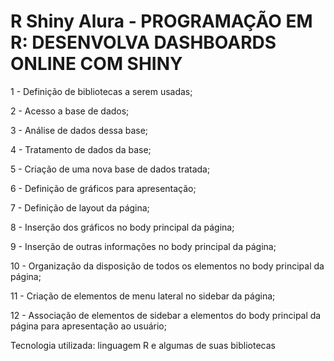 # R Shiny Alura - PROGRAMAÇÃO EM R: DESENVOLVA DASHBOARDS ONLINE COM SHINY

1 - Definição de bibliotecas a serem usadas;

2 - Acesso a base de dados;

3 - Análise de dados dessa base;

4 - Tratamento de dados da base;

5 - Criação de uma nova base de dados tratada;

6 - Definição de gráficos para apresentação;

7 - Definição de layout da página;

8 - Inserção dos gráficos no body principal da página;

9 - Inserção de outras informações no body principal da página;

10 - Organização da disposição de todos os elementos no body principal da página;

11 - Criação de elementos de menu lateral no sidebar da página;

12 - Associação de elementos de sidebar a elementos do body principal da página para apresentação ao usuário;

Tecnologia utilizada: linguagem R e algumas de suas bibliotecas